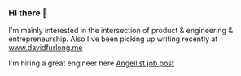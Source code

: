 ### Hi there 🙂

I'm mainly interested in the intersection of product & engineering & entrepreneurship. 
Also I've been picking up writing recently at www.davidfurlong.me

I'm hiring a great engineer here [Angellist job post](https://angel.co/company/deedmob/jobs/900080-remote-lead-engineer-at-small-profitable-impact-startup)

<!--
**davidfurlong/davidfurlong** is a ✨ _special_ ✨ repository because its `README.md` (this file) appears on your GitHub profile.

Here are some ideas to get you started:

- 🔭 I’m currently working on ...
- 🌱 I’m currently learning ...
- 👯 I’m looking to collaborate on ...
- 🤔 I’m looking for help with ...
- 💬 Ask me about ...
- 📫 How to reach me: ...
- 😄 Pronouns: ...
- ⚡ Fun fact: ...
-->
